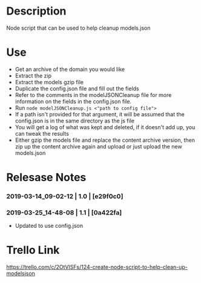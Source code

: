 # Description

Node script that can be used to help cleanup models.json

# Use

- Get an archive of the domain you would like
- Extract the zip
- Extract the models gzip file
- Duplicate the config.json file and fill out the fields
- Refer to the comments in the modelJSONCleanup file for more information on the fields in the config.json file.
- Run `node modelJSONCleanup.js <"path to config file">`
- If a path isn't provided for that argument, it will be assumed that the config.json is in the same directory as the js file
- You will get a log of what was kept and deleted, if it doesn't add up, you can tweak the results
- Either gzip the models file and replace the content archive version, then zip up the content archive again and upload or just upload the new models.json

# Relesase Notes
### 2019-03-14_09-02-12 | 1.0 | [e29f0c0]

### 2019-03-25_14-48-08 | 1.1 | [0a422fa]
- Updated to use config.json

# Trello Link
https://trello.com/c/2OtVISFs/124-create-node-script-to-help-clean-up-modelsjson


